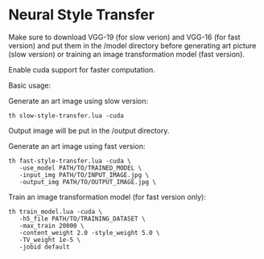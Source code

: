 # Neural Style Transfer

Make sure to download VGG-19 (for slow verion) and VGG-16 (for fast version) and put them in the /model directory
before generating art picture (slow version) or training an image transformation model (fast version).

Enable cuda support for faster computation.

Basic usage:

Generate an art image using slow version:

    th slow-style-transfer.lua -cuda 
 
  Output image will be put in the /output directory.
  
Generate an art image using fast version:

    th fast-style-transfer.lua -cuda \
       -use_model PATH/TO/TRAINED_MODEL \ 
       -input_img PATH/TO/INPUT_IMAGE.jpg \
       -output_img PATH/TO/OUTPUT_IMAGE.jpg \
  
Train an image transformation model (for fast version only):

    th train_model.lua -cuda \ 
       -h5_file PATH/TO/TRAINING_DATASET \
       -max_train 20000 \
       -content_weight 2.0 -style_weight 5.0 \ 
       -TV_weight 1e-5 \
       -jobid default 
